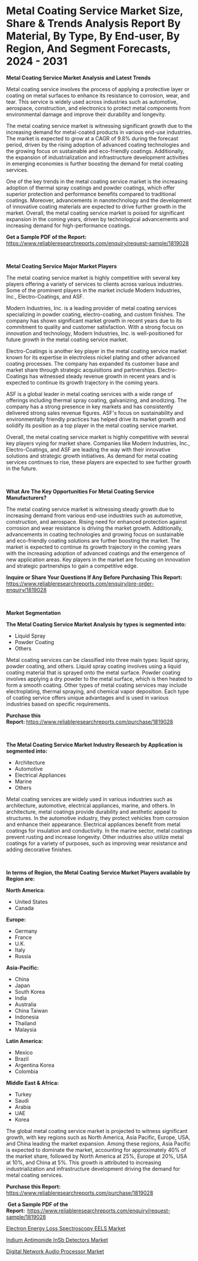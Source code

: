 <p><h1>Metal Coating Service Market Size, Share & Trends Analysis Report By Material, By Type, By End-user, By Region, And Segment Forecasts, 2024 - 2031</h1></p><p><strong>Metal Coating Service Market Analysis and Latest Trends</strong></p>
<p><p>Metal coating service involves the process of applying a protective layer or coating on metal surfaces to enhance its resistance to corrosion, wear, and tear. This service is widely used across industries such as automotive, aerospace, construction, and electronics to protect metal components from environmental damage and improve their durability and longevity.</p><p>The metal coating service market is witnessing significant growth due to the increasing demand for metal-coated products in various end-use industries. The market is expected to grow at a CAGR of 9.8% during the forecast period, driven by the rising adoption of advanced coating technologies and the growing focus on sustainable and eco-friendly coatings. Additionally, the expansion of industrialization and infrastructure development activities in emerging economies is further boosting the demand for metal coating services.</p><p>One of the key trends in the metal coating service market is the increasing adoption of thermal spray coatings and powder coatings, which offer superior protection and performance benefits compared to traditional coatings. Moreover, advancements in nanotechnology and the development of innovative coating materials are expected to drive further growth in the market. Overall, the metal coating service market is poised for significant expansion in the coming years, driven by technological advancements and increasing demand for high-performance coatings.</p></p>
<p><strong>Get a Sample PDF of the Report:&nbsp;</strong> <a href="https://www.reliableresearchreports.com/enquiry/request-sample/1819028">https://www.reliableresearchreports.com/enquiry/request-sample/1819028</a></p>
<p>&nbsp;</p>
<p><strong>Metal Coating Service Major Market Players</strong></p>
<p><p>The metal coating service market is highly competitive with several key players offering a variety of services to clients across various industries. Some of the prominent players in the market include Modern Industries, Inc., Electro-Coatings, and ASF.</p><p>Modern Industries, Inc. is a leading provider of metal coating services specializing in powder coating, electro-coating, and custom finishes. The company has shown significant market growth in recent years due to its commitment to quality and customer satisfaction. With a strong focus on innovation and technology, Modern Industries, Inc. is well-positioned for future growth in the metal coating service market.</p><p>Electro-Coatings is another key player in the metal coating service market known for its expertise in electroless nickel plating and other advanced coating processes. The company has expanded its customer base and market share through strategic acquisitions and partnerships. Electro-Coatings has witnessed steady revenue growth in recent years and is expected to continue its growth trajectory in the coming years.</p><p>ASF is a global leader in metal coating services with a wide range of offerings including thermal spray coating, galvanizing, and anodizing. The company has a strong presence in key markets and has consistently delivered strong sales revenue figures. ASF's focus on sustainability and environmentally friendly practices has helped drive its market growth and solidify its position as a top player in the metal coating service market.</p><p>Overall, the metal coating service market is highly competitive with several key players vying for market share. Companies like Modern Industries, Inc., Electro-Coatings, and ASF are leading the way with their innovative solutions and strategic growth initiatives. As demand for metal coating services continues to rise, these players are expected to see further growth in the future.</p></p>
<p>&nbsp;</p>
<p><strong>What Are The Key Opportunities For Metal Coating Service Manufacturers?</strong></p>
<p><p>The metal coating service market is witnessing steady growth due to increasing demand from various end-use industries such as automotive, construction, and aerospace. Rising need for enhanced protection against corrosion and wear resistance is driving the market growth. Additionally, advancements in coating technologies and growing focus on sustainable and eco-friendly coating solutions are further boosting the market. The market is expected to continue its growth trajectory in the coming years with the increasing adoption of advanced coatings and the emergence of new application areas. Key players in the market are focusing on innovation and strategic partnerships to gain a competitive edge.</p></p>
<p><strong>Inquire or Share Your Questions If Any Before Purchasing This Report:</strong> <a href="https://www.reliableresearchreports.com/enquiry/pre-order-enquiry/1819028">https://www.reliableresearchreports.com/enquiry/pre-order-enquiry/1819028</a></p>
<p>&nbsp;</p>
<p><strong>Market Segmentation</strong></p>
<p><strong>The Metal Coating Service Market Analysis by types is segmented into:</strong></p>
<p><ul><li>Liquid Spray</li><li>Powder Coating</li><li>Others</li></ul></p>
<p><p>Metal coating services can be classified into three main types: liquid spray, powder coating, and others. Liquid spray coating involves using a liquid coating material that is sprayed onto the metal surface. Powder coating involves applying a dry powder to the metal surface, which is then heated to form a smooth coating. Other types of metal coating services may include electroplating, thermal spraying, and chemical vapor deposition. Each type of coating service offers unique advantages and is used in various industries based on specific requirements.</p></p>
<p><strong>Purchase this Report:&nbsp;</strong><a href="https://www.reliableresearchreports.com/purchase/1819028">https://www.reliableresearchreports.com/purchase/1819028</a></p>
<p>&nbsp;</p>
<p><strong>The Metal Coating Service Market Industry Research by Application is segmented into:</strong></p>
<p><ul><li>Architecture</li><li>Automotive</li><li>Electrical Appliances</li><li>Marine</li><li>Others</li></ul></p>
<p><p>Metal coating services are widely used in various industries such as architecture, automotive, electrical appliances, marine, and others. In architecture, metal coatings provide durability and aesthetic appeal to structures. In the automotive industry, they protect vehicles from corrosion and enhance their appearance. Electrical appliances benefit from metal coatings for insulation and conductivity. In the marine sector, metal coatings prevent rusting and increase longevity. Other industries also utilize metal coatings for a variety of purposes, such as improving wear resistance and adding decorative finishes.</p></p>
<p>&nbsp;</p>
<p><strong>In terms of Region, the Metal Coating Service Market Players available by Region are:</strong></p>
<p>
    <p> <strong> North America: </strong>
        <ul>
            <li>United States</li>
            <li>Canada</li>
        </ul>
        </p> 
    <p> <strong> Europe: </strong>
        <ul>
            <li>Germany</li>
            <li>France</li>
            <li>U.K.</li>
            <li>Italy</li>
            <li>Russia</li>
        </ul>
        </p> 
    <p> <strong> Asia-Pacific: </strong>
        <ul>
            <li>China</li>
            <li>Japan</li>
            <li>South Korea</li>
            <li>India</li>
            <li>Australia</li>
            <li>China Taiwan</li>
            <li>Indonesia</li>
            <li>Thailand</li>
            <li>Malaysia</li>
        </ul>
        </p> 
    <p> <strong> Latin America: </strong>
        <ul>
            <li>Mexico</li>
            <li>Brazil</li>
            <li>Argentina Korea</li>
            <li>Colombia</li>
        </ul>
        </p> 
    <p> <strong> Middle East & Africa: </strong>
        <ul>
            <li>Turkey</li>
            <li>Saudi</li>
            <li>Arabia</li>
            <li>UAE</li>
            <li>Korea</li>
        </ul>
    </p>
    </p>
<p><p>The global metal coating service market is projected to witness significant growth, with key regions such as North America, Asia Pacific, Europe, USA, and China leading the market expansion. Among these regions, Asia Pacific is expected to dominate the market, accounting for approximately 40% of the market share, followed by North America at 25%, Europe at 20%, USA at 10%, and China at 5%. This growth is attributed to increasing industrialization and infrastructure development driving the demand for metal coating services.</p></p>
<p><strong>Purchase this Report: </strong><a href="https://www.reliableresearchreports.com/purchase/1819028">https://www.reliableresearchreports.com/purchase/1819028</a></p>
<p>&nbsp;<strong>Get a Sample PDF of the Report:&nbsp;&nbsp;</strong><a href="https://www.reliableresearchreports.com/enquiry/request-sample/1819028">https://www.reliableresearchreports.com/enquiry/request-sample/1819028</a></p>
<p><strong></strong></p>
<p><p><a href="https://view.publitas.com/reportprime-1/electron-energy-loss-spectroscopy-eels-market-dynamics-2023-2030-also-about-its-market-trends-projections-and-opportunities/">Electron Energy Loss Spectroscopy EELS Market</a></p><p><a href="https://view.publitas.com/reportprime-1/global-indium-antimonide-insb-detectors-market-size-and-market-trends-insights-and-projections-from-2023-to-2030/">Indium Antimonide InSb Detectors Market</a></p><p><a href="https://view.publitas.com/reportprime-1/digital-network-audio-processor-market-with-the-goal-of-estimating-the-market-size-and-future-growth-potential-of-various-market-segments-based-on-component-applications-end-user-and-region/">Digital Network Audio Processor Market</a></p></p>